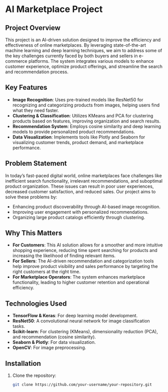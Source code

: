 # AI Marketplace Project

## Project Overview
This project is an AI-driven solution designed to improve the efficiency and effectiveness of online marketplaces. By leveraging state-of-the-art machine learning and deep learning techniques, we aim to address some of the key challenges currently faced by both buyers and sellers in e-commerce platforms. The system integrates various models to enhance customer experience, optimize product offerings, and streamline the search and recommendation process.

## Key Features
- **Image Recognition**: Uses pre-trained models like ResNet50 for recognizing and categorizing products from images, helping users find what they need faster.
- **Clustering & Classification**: Utilizes KMeans and PCA for clustering products based on features, improving organization and search results.
- **Recommendation System**: Employs cosine similarity and deep learning models to provide personalized product recommendations.
- **Data Visualization**: Implements tools like Plotly and Seaborn for visualizing customer trends, product demand, and marketplace performance.

## Problem Statement
In today’s fast-paced digital world, online marketplaces face challenges like inefficient search functionality, irrelevant recommendations, and suboptimal product organization. These issues can result in poor user experiences, decreased customer satisfaction, and reduced sales. Our project aims to solve these problems by:
- Enhancing product discoverability through AI-based image recognition.
- Improving user engagement with personalized recommendations.
- Organizing large product catalogs efficiently through clustering.

## Why This Matters
- **For Customers**: This AI solution allows for a smoother and more intuitive shopping experience, reducing time spent searching for products and increasing the likelihood of finding relevant items.
- **For Sellers**: The AI-driven recommendation and categorization tools help improve product visibility and sales performance by targeting the right customers at the right time.
- **For Marketplace Operators**: The system enhances marketplace functionality, leading to higher customer retention and operational efficiency.

## Technologies Used
- **TensorFlow & Keras**: For deep learning model development.
- **ResNet50**: A convolutional neural network for image classification tasks.
- **Scikit-learn**: For clustering (KMeans), dimensionality reduction (PCA), and recommendation (cosine similarity).
- **Seaborn & Plotly**: For data visualization.
- **OpenCV**: For image preprocessing.

## Installation
1. Clone the repository:
   ```bash
   git clone https://github.com/your-username/your-repository.git
